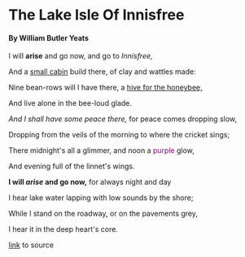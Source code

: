 
# The Lake Isle Of Innisfree
     
  #### By William Butler Yeats



I will **arise** and go now, and go to *Innisfree,*

And a [small cabin](http://housedesignideas.us/free-small-cabin-floor-plans/) build there, of clay and wattles made:

Nine bean-rows will I have there, a [hive for the honeybee,](https://jardindesigndotorg1.files.wordpress.com/2012/10/dsc02062.jpg)

And live alone in the bee-loud glade.

*And I shall have some peace there,* for peace comes dropping slow,

Dropping from the veils of the morning to where the cricket sings;

There midnight's all a glimmer, and noon a <font color=purple>purple</font> glow,

And evening full of the linnet's wings.

**I will _arise_ and go now,** for always night and day

I hear lake water lapping with low sounds by the shore;

While I stand on the roadway, or on the pavements grey,

I hear it in the deep heart's core.



[link](http://public-domain-poetry.com/william-butler-yeats/lake-isle-of-innisfree-187) to source 
